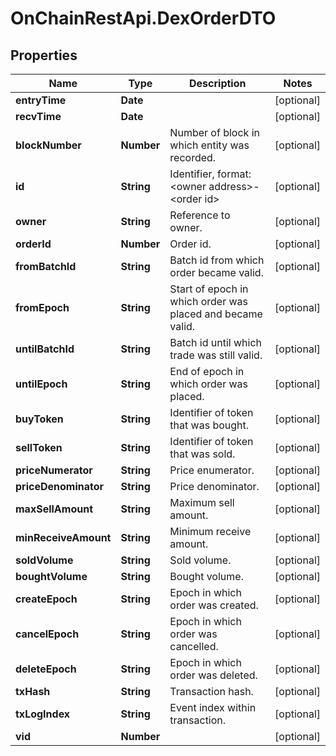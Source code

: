# OnChainRestApi.DexOrderDTO

## Properties

Name | Type | Description | Notes
------------ | ------------- | ------------- | -------------
**entryTime** | **Date** |  | [optional] 
**recvTime** | **Date** |  | [optional] 
**blockNumber** | **Number** | Number of block in which entity was recorded. | [optional] 
**id** | **String** | Identifier, format: &lt;owner address&gt;-&lt;order id&gt; | [optional] 
**owner** | **String** | Reference to owner. | [optional] 
**orderId** | **Number** | Order id. | [optional] 
**fromBatchId** | **String** | Batch id from which order became valid. | [optional] 
**fromEpoch** | **String** | Start of epoch in which order was placed and became valid. | [optional] 
**untilBatchId** | **String** | Batch id until which trade was still valid. | [optional] 
**untilEpoch** | **String** | End of epoch in which order was placed. | [optional] 
**buyToken** | **String** | Identifier of token that was bought. | [optional] 
**sellToken** | **String** | Identifier of token that was sold. | [optional] 
**priceNumerator** | **String** | Price enumerator. | [optional] 
**priceDenominator** | **String** | Price denominator. | [optional] 
**maxSellAmount** | **String** | Maximum sell amount. | [optional] 
**minReceiveAmount** | **String** | Minimum receive amount. | [optional] 
**soldVolume** | **String** | Sold volume. | [optional] 
**boughtVolume** | **String** | Bought volume. | [optional] 
**createEpoch** | **String** | Epoch in which order was created. | [optional] 
**cancelEpoch** | **String** | Epoch in which order was cancelled. | [optional] 
**deleteEpoch** | **String** | Epoch in which order was deleted. | [optional] 
**txHash** | **String** | Transaction hash. | [optional] 
**txLogIndex** | **String** | Event index within transaction. | [optional] 
**vid** | **Number** |  | [optional] 


